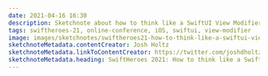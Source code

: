 ```yaml
---
date: 2021-04-16 16:30
description: Sketchnote about how to think like a SwiftUI View Modifier from SwiftHeroes 2021
tags: swiftheroes-21, online-conference, iOS, swiftui, view-modifier
image: images/sketchnotes/swiftheroes21-how-to-think-like-a-swiftui-view-modifier-small.jpg
sketchnoteMetadata.contentCreator: Josh Holtz
sketchnoteMetadata.linkToContentCreator: https://twitter.com/joshdholtz
sketchnoteMetadata.heading: SwiftHeroes 2021: How to think like a SwiftUI View Modifier
---
```


